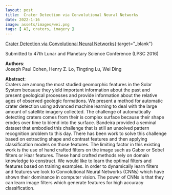 ```yaml
---
layout: post
title:  Crater Detection via Convolutional Neural Networks
date: 2022-1-16
image: assets/images/wei.png
tags: [ AI, craters, imagery ]
---
```


[Crater Detection via Convolutional Neural Networks](https://arxiv.org/abs/1601.00978){:target="_blank"}  

Submitted to 47th Lunar and Planetary Science Conference (LPSC 2016)

**Authors**:   
Joseph Paul Cohen, Henry Z. Lo, Tingting Lu, Wei Ding

**Abstract**:   
Craters are among the most studied geomorphic features in the Solar System because they yield important information about the past and present geological processes and provide information about the relative ages of observed geologic formations. We present a method for automatic crater detection using advanced machine learning to deal with the large amount of satellite imagery collected. The challenge of automatically detecting craters comes from their is complex surface because their shape erodes over time to blend into the surface. Bandeira provided a seminal dataset that embodied this challenge that is still an unsolved pattern recognition problem to this day. There has been work to solve this challenge based on extracting shape and contrast features and then applying classification models on those features. The limiting factor in this existing work is the use of hand crafted filters on the image such as Gabor or Sobel filters or Haar features. These hand crafted methods rely on domain knowledge to construct. We would like to learn the optimal filters and features based on training examples. In order to dynamically learn filters and features we look to Convolutional Neural Networks (CNNs) which have shown their dominance in computer vision. The power of CNNs is that they can learn image filters which generate features for high accuracy classification. 